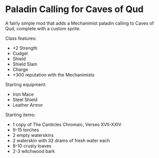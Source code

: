 # Paladin Calling for Caves of Qud
A fairly simple mod that adds a Mechanimist paladin calling to Caves of Qud, complete with a custom sprite.

Class features:
- +2 Strength
- Cudgel
- Shield
- Shield Slam
- Charge
- +300 reputation with the Mechanimists

Starting equipment:
- Iron Mace
- Steel Shield
- Leather Armor

Starting items:
- 1 copy of The Canticles Chromaic, Verses XVII-XXIV
- 9-15 torches
- 2 empty waterskins
- 2 waterskin with 32 drams of fresh water each
- 8-10 crusty loaves
- 2-3 witchwood bark
